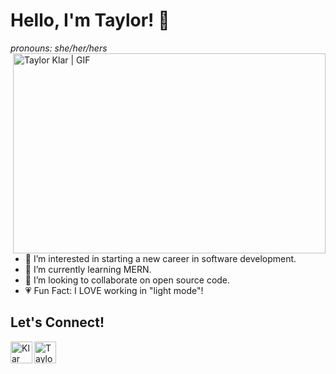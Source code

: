 <h1>Hello, I'm Taylor! 👋</h1>
<em>pronouns: she/her/hers</em>

<img align="right" alt="Taylor Klar | GIF" src="#" width="500" height="320" />

- 👀 I’m interested in starting a new career in software development.
- 🌱 I’m currently learning MERN.
- 🤝 I’m looking to collaborate on open source code.
- 💗 Fun Fact: I LOVE working in "light mode"!

<h2>Let's Connect!</h2>
<a href="https://twitter.com/KlarCodes" target="_blank"><img align="left" alt="Klar Codes | Twitter" width="35px" src="https://github.com/peterthehan/peterthehan/blob/main/assets/twitter.svg" />
</a>

<a href="https://www.linkedin.com/in/taylordaneeklar/" target="_blank"><img align="left" alt="Taylor Klar | LinkedIn" width ="35px" src="https://github.com/peterthehan/peterthehan/blob/main/assets/linkedin.svg" />
</a>

<!---
Taylor-Klar/Taylor-Klar is a ✨ special ✨ repository because its `README.md` (this file) appears on your GitHub profile.
You can click the Preview link to take a look at your changes.
--->
